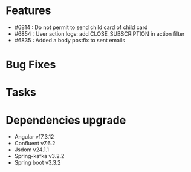 
# Features

- #6814 : Do not permit to send child card of child card
- #6854 : User action logs: add CLOSE_SUBSCRIPTION in action filter
- #6835 : Added a body postfix to sent emails

# Bug Fixes


# Tasks


# Dependencies upgrade

- Angular v17.3.12
- Confluent v7.6.2
- Jsdom  v24.1.1
- Spring-kafka v3.2.2
- Spring boot v3.3.2



